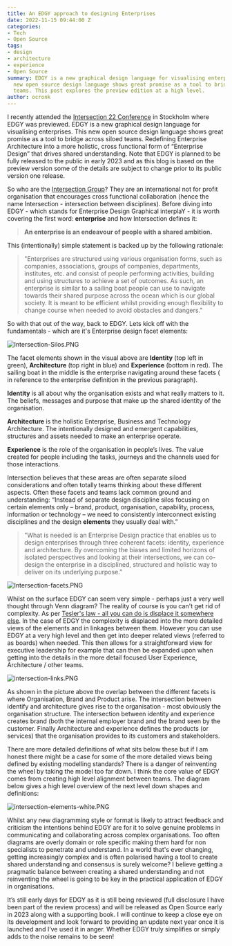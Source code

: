 ```yaml
---
title: An EDGY approach to designing Enterprises
date: 2022-11-15 09:44:00 Z
categories:
- Tech
- Open Source
tags:
- design
- architecture
- experience
- Open Source
summary: EDGY is a new graphical design language for visualising enterprises. This
  new open source design language shows great promise as a tool to bridge across siloed
  teams. This post explores the preview edition at a high level.
author: ocronk
---
```


I recently attended the [Intersection 22 Conference](https://intersection.group/events/intersection22) in Stockholm where EDGY was previewed. EDGY is a new graphical design language for visualising enterprises. This new open source design language shows great promise as a tool to bridge across siloed teams. Redefining Enterprise Architecture into a more holistic, cross functional form of “Enterprise Design” that drives shared understanding. Note that EDGY is planned to be fully released to the public in early 2023 and as this blog is based on the preview version some of the details are subject to change prior to its public version one release.

So who are the [Intersection Group](https://intersection.group)? They are an international not for profit organisation that encourages cross functional collaboration (hence the name Intersection - intersection between disciplines). Before diving into EDGY - which stands for Enterprise Design Graphical interplaY -  it is worth covering the first word: **enterprise** and how Intersection defines it:

> **An enterprise is an endeavour of people with a shared ambition.**

This (intentionally) simple statement is backed up by the following rationale:

>"Enterprises are structured using various organisation forms, such as companies, associations, groups of companies, departments, institutes, etc. and consist of people performing activities, building and using structures to achieve a set of outcomes. As such, an enterprise is similar to a sailing boat people can use to navigate towards their shared purpose across the ocean which is our global society. It is meant to be efficient whilst providing enough flexibility to change course when needed to avoid obstacles and dangers."

So with that out of the way, back to EDGY. Lets kick off with the  fundamentals - which are it's Enterprise design facet elements:

![Intersection-Silos.PNG](/uploads/Intersection-Silos.PNG)

The facet elements shown in the visual above are **Identity** (top left in green), **Architecture** (top right in blue) and **Experience** (bottom in red). The sailing boat in the middle is the enterprise navigating around these facets ( in reference to the enterprise definition in the previous paragraph).

**Identity** is all about why the organisation exists and what really matters to it. The beliefs, messages and purpose that make up the shared identity of the organisation.

**Architecture** is the holistic Enterprise, Business and Technology Architecture. The intentionally designed and emergent capabilities, structures and assets needed to make an enterprise operate.

**Experience** is the role of the organisation in people’s lives. The value created for people including the tasks, journeys and the channels used for those interactions.

Intersection believes that these areas are often separate siloed considerations and often totally teams thinking about these different aspects. Often these facets and teams lack common ground and understanding: “Instead of separate design discipline silos focusing on certain elements only – brand, product, organisation, capability, process, information or technology – we need to consistently interconnect existing disciplines and the design **elements** they usually deal with.”

> "What is needed is an Enterprise Design practice that enables us to design enterprises through three coherent facets: identity, experience and architecture. By overcoming the biases and limited horizons of isolated perspectives and looking at their intersections, we can co-design the enterprise in a disciplined, structured and holistic way to deliver on its underlying purpose."

![Intersection-facets.PNG](/uploads/Intersection-facets.PNG)

Whilst on the surface EDGY can seem very simple - perhaps just a very well thought through Venn diagram? The reality of course is you can't get rid of complexity. As per [Tesler's law - all you can do is displace it somewhere else](https://en.wikipedia.org/wiki/Law_of_conservation_of_complexity). In the case of EDGY the complexity is displaced into the more detailed views of the elements and in linkages between them. However you can use EDGY at a very high level and then get into deeper related views (referred to as boards) when needed. This then allows for a straightforward view for executive leadership for example that can then be expanded upon when getting into the details in the more detail focused User Experience, Architecture / other teams.

![intersection-links.PNG](/uploads/intersection-links.PNG)

As shown in the picture above the overlap between the different facets is where Organisation, Brand and Product arise. The intersection between identify and architecture gives rise to the organisation - most obviously the organisation structure.  The intersection between identity and experience creates brand (both the internal employer brand and the brand seen by the customer. Finally Architecture and experience defines the products (or services) that the organisation provides to its customers and stakeholders.

There are more detailed definitions of what sits below these but if I am honest there might be a case for some of the more detailed views being defined by existing modelling standards? There is a danger of reinventing the wheel by taking the model too far down. I think the core value of EDGY comes from creating high level alignment between teams. The diagram below gives a high level overview of the next level down shapes and definitions:

![intersection-elements-white.PNG](/uploads/intersection-elements-white.PNG)

Whilst any new diagramming style or format is likely to attract feedback and criticism the intentions behind EDGY are for it to solve genuine problems in communicating and collaborating across complex organisations. Too often diagrams are overly domain or role specific making them hard for non specialists to penetrate and understand. In a world that's ever changing, getting increasingly complex and is often polarised having a tool to create shared understanding and consensus is surely welcome? I believe getting a pragmatic balance between creating a shared understanding and not reinventing the wheel is going to be key in the practical application of EDGY in organisations.

It’s still early days for EDGY as it is still being reviewed (full disclosure I have been part of the review process) and will be released as Open Source early in 2023 along with a supporting book. I will continue to keep a close eye on its development and look forward to providing an update next year once it is launched and I’ve used it in anger. Whether EDGY truly simplifies or simply adds to the noise remains to be seen!